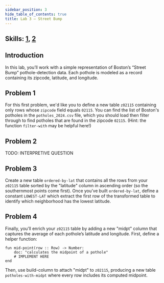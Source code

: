 ```yaml
---
sidebar_position: 3
hide_table_of_contents: true
title: Lab 3 — Street Bump
---
```


## Skills: [1](/skills/#(1)), [2](/skills/#(2))

## Introduction
In this lab, you’ll work with a simple representation of Boston’s “Street Bump” pothole-detection data. Each pothole is modeled as a record containing its zipcode, latitude, and longitude. 

## Problem 1
For this first problem, we'd like you to define a new table `z02115` containing only rows whose `zipcode` field equals `02115`. You can find the list of Boston's potholes in the `potholes_2024.csv` file, which you should load then filter through to find potholes that are found in the zipcode `02115`. (Hint: the function `filter-with` may be helpful here!) 

## Problem 2
TODO: INTERPRETIVE QUESTION

## Problem 3
Create a new table `ordered-by-lat` that contains all the rows from your `z02115` table sorted by the "latitude" column in ascending order (so the southernmost points come first). Once you’ve built `ordered-by-lat`, define a constant `LOWEST-LAT` which extract the first row of the transformed table to identify which neighborhood has the lowest latitude. 

## Problem 4
Finally, you’ll enrich your `z02115` table by adding a new "midpt" column that captures the average of each pothole’s latitude and longitude. First, define a helper function:
```pyret
fun mid-point(row :: Row) -> Number:
    doc: "calculates the midpoint of a pothole"
    # IMPLEMENT HERE
end
```
Then, use build-column to attach "midpt" to `z02115`, producing a new table `potholes-with-midpt` where every row includes its computed midpoint.


